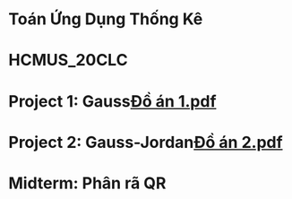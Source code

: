 # Toán Ứng Dụng Thống Kê
# HCMUS_20CLC
# Project 1: Gauss[Đồ án 1.pdf](https://github.com/Vylee29/TUDTK/files/9071037/D.an.1.pdf)
# Project 2: Gauss-Jordan[Đồ án 2.pdf](https://github.com/Vylee29/TUDTK/files/9071038/D.an.2.pdf)
# Midterm: Phân rã QR 
